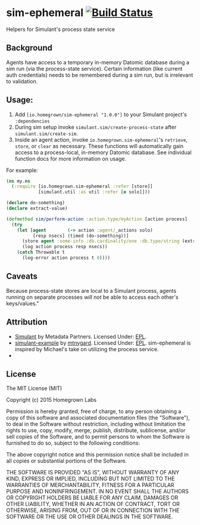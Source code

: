 # sim-ephemeral [![Build Status](https://travis-ci.org/homegrownlabs/sim-ephemeral.svg?branch=master)](https://travis-ci.org/homegrownlabs/sim-ephemeral)

Helpers for Simulant's process state service

## Background

Agents have access to a temporary in-memory Datomic database during a sim
run (via the process-state service). Certain information (like current auth
credentials) needs to be remembered during a sim run, but is irrelevant to
validation.

## Usage:

1. Add `[io.homegrown/sim-ephemeral "1.0.0"]` to your Simulant project's
   `:dependencies`
2. During sim setup invoke `simulant.sim/create-process-state` after
   `simulant.sim/create-sim`.
3. Inside an agent action, invoke `io.homegrown.sim-ephemeral`'s `retrieve`,
   `store`, or `clear` as necessary. These functions will automatically gain
   access to a process-local, in-memory Datomic database. See individual
   function docs for more information on usage.

For example:

```clj
(ns my.ns
  (:require [io.homegrown.sim-ephemeral :refer [store]]
            [simulant.util :as util :refer [e solo]]))

(declare do-something)
(declare extract-value)

(defmethod sim/perform-action :action.type/myAction [action process]
  (try
    (let [agent        (-> action :agent/_actions solo)
          [resp nsecs] (timed (do-something))]
      (store agent :some-info :db.cardinality/one :db.type/string (extract-value resp))
      (log action process resp nsecs))
    (catch Throwable t
      (log-error action process t 0))))
```

## Caveats

Because process-state stores are local to a Simulant process, agents running
on separate processes *will not* be able to access each other's keys/values."

## Attribution

* [Simulant](github.com/datomic/simulant) by Metadata Partners. Licensed Under: [EPL](http://opensource.org/licenses/eclipse-1.0.php).
* [simulant-example](https://github.com/mtnygard/simulant-example/) by [mtnygard](https://github.com/mtnygard/). Licensed Under: [EPL](http://opensource.org/licenses/eclipse-1.0.php). sim-ephemeral is inspired by Michael's take on utilizing the process service.
* 
## License

The MIT License (MIT)

Copyright (c) 2015 Homegrown Labs

Permission is hereby granted, free of charge, to any person obtaining a copy
of this software and associated documentation files (the "Software"), to deal
in the Software without restriction, including without limitation the rights
to use, copy, modify, merge, publish, distribute, sublicense, and/or sell
copies of the Software, and to permit persons to whom the Software is
furnished to do so, subject to the following conditions:

The above copyright notice and this permission notice shall be included in all
copies or substantial portions of the Software.

THE SOFTWARE IS PROVIDED "AS IS", WITHOUT WARRANTY OF ANY KIND, EXPRESS OR
IMPLIED, INCLUDING BUT NOT LIMITED TO THE WARRANTIES OF MERCHANTABILITY,
FITNESS FOR A PARTICULAR PURPOSE AND NONINFRINGEMENT. IN NO EVENT SHALL THE
AUTHORS OR COPYRIGHT HOLDERS BE LIABLE FOR ANY CLAIM, DAMAGES OR OTHER
LIABILITY, WHETHER IN AN ACTION OF CONTRACT, TORT OR OTHERWISE, ARISING FROM,
OUT OF OR IN CONNECTION WITH THE SOFTWARE OR THE USE OR OTHER DEALINGS IN THE
SOFTWARE.


